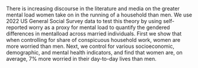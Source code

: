 There is increasing discourse in the literature and media on the greater mental load women take on in the running of a household than men. We use 2022 US General Social Survey data to test this theory by using self-reported worry as a proxy for mental load to quantify the gendered differences in mentalload across married individuals. First we show that when controlling for share of conspicuous household work, women are more worried than men. Next, we control for various socioeconomic, demographic, and mental health indicators, and find that women are, on average, 7% more worried in their day-to-day lives than men.
